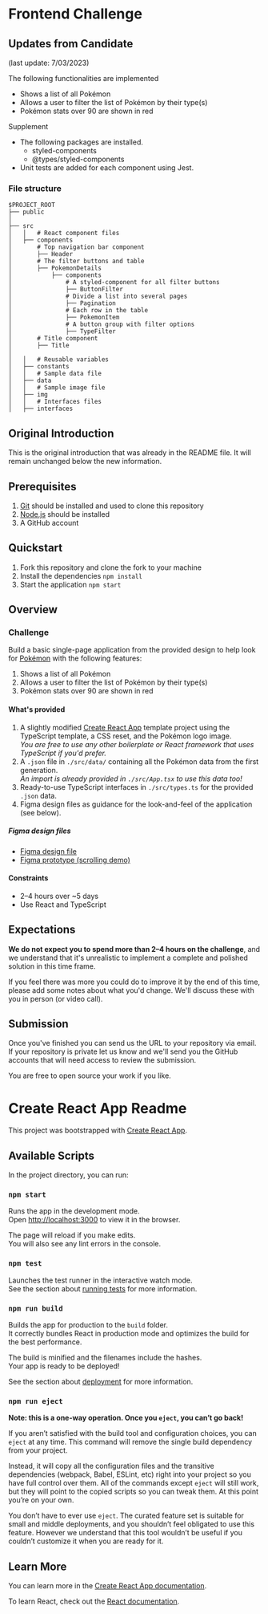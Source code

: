 # Frontend Challenge

## Updates from Candidate 
(last update: 7/03/2023)

The following functionalities are implemented
* Shows a list of all Pokémon
* Allows a user to filter the list of Pokémon by their type(s)
* Pokémon stats over 90 are shown in red

Supplement
* The following packages are installed.
   *  styled-components
   * @types/styled-components
* Unit tests are added for each component using Jest.

### File structure

```
$PROJECT_ROOT
├── public
│
├── src
│   │   # React component files
│   ├── components
│       # Top navigation bar component
│       ├── Header
│       # The filter buttons and table
│       ├── PokemonDetails
│           ├── components
│               # A styled-component for all filter buttons
│               ├── ButtonFilter
│               # Divide a list into several pages
│               ├── Pagination
│               # Each row in the table
│               ├── PokemonItem
│               # A button group with filter options
│               ├── TypeFilter
│       # Title component
│       ├── Title
│
│   │   # Reusable variables
│   ├── constants
│   │   # Sample data file
│   ├── data
│   │   # Sample image file
│   ├── img
│   │   # Interfaces files
│   ├── interfaces
```

## Original Introduction
This is the original introduction that was already in the README file. It will remain unchanged below the new information.

## Prerequisites

1. [Git](https://git-scm.com/) should be installed and used to clone this repository
2. [Node.js](https://nodejs.org/en/) should be installed
3. A GitHub account

## Quickstart

1. Fork this repository and clone the fork to your machine
2. Install the dependencies `npm install`
3. Start the application `npm start`

## Overview

### Challenge

Build a basic single-page application from the provided design to help look for [Pokémon](https://en.wikipedia.org/wiki/Pok%C3%A9mon) with the following features:

1. Shows a list of all Pokémon
2. Allows a user to filter the list of Pokémon by their type(s)
3. Pokémon stats over 90 are shown in red

#### What's provided

1. A slightly modified [Create React App](https://create-react-app.dev/) template project using the TypeScript template, a CSS reset, and the Pokémon logo image.  
   _You are free to use any other boilerplate or React framework that uses TypeScript if you'd prefer._
2. A `.json` file in `./src/data/` containing all the Pokémon data from the first generation.  
   _An import is already provided in `./src/App.tsx` to use this data too!_
3. Ready-to-use TypeScript interfaces in `./src/types.ts` for the provided `.json` data.
4. Figma design files as guidance for the look-and-feel of the application (see below).

##### Figma design files

- [Figma design file](https://www.figma.com/file/vFkenUEs7ExhVTTUv7Z3kv/Frontend-Challenge---Mid---Design-Files)
- [Figma prototype (scrolling demo)](https://www.figma.com/proto/vFkenUEs7ExhVTTUv7Z3kv/Frontend-Challenge---Mid---Design-Files?page-id=0%3A1&node-id=25%3A19886&viewport=1185%2C82%2C0.94&scaling=min-zoom)

#### Constraints

- 2–4 hours over ~5 days
- Use React and TypeScript

## Expectations

**We do not expect you to spend more than 2–4 hours on the challenge**, and we understand that it's unrealistic to implement a complete and polished solution in this time frame.

If you feel there was more you could do to improve it by the end of this time, please add some notes about what you'd change. We'll discuss these with you in person (or video call).

## Submission

Once you've finished you can send us the URL to your repository via email. If your repository is private let us know and we'll send you the GitHub accounts that will need access to review the submission.

You are free to open source your work if you like.

# Create React App Readme

This project was bootstrapped with [Create React App](https://github.com/facebook/create-react-app).

## Available Scripts

In the project directory, you can run:

### `npm start`

Runs the app in the development mode.\
Open [http://localhost:3000](http://localhost:3000) to view it in the browser.

The page will reload if you make edits.\
You will also see any lint errors in the console.

### `npm test`

Launches the test runner in the interactive watch mode.\
See the section about [running tests](https://facebook.github.io/create-react-app/docs/running-tests) for more information.

### `npm run build`

Builds the app for production to the `build` folder.\
It correctly bundles React in production mode and optimizes the build for the best performance.

The build is minified and the filenames include the hashes.\
Your app is ready to be deployed!

See the section about [deployment](https://facebook.github.io/create-react-app/docs/deployment) for more information.

### `npm run eject`

**Note: this is a one-way operation. Once you `eject`, you can’t go back!**

If you aren’t satisfied with the build tool and configuration choices, you can `eject` at any time. This command will remove the single build dependency from your project.

Instead, it will copy all the configuration files and the transitive dependencies (webpack, Babel, ESLint, etc) right into your project so you have full control over them. All of the commands except `eject` will still work, but they will point to the copied scripts so you can tweak them. At this point you’re on your own.

You don’t have to ever use `eject`. The curated feature set is suitable for small and middle deployments, and you shouldn’t feel obligated to use this feature. However we understand that this tool wouldn’t be useful if you couldn’t customize it when you are ready for it.

## Learn More

You can learn more in the [Create React App documentation](https://facebook.github.io/create-react-app/docs/getting-started).

To learn React, check out the [React documentation](https://reactjs.org/).
